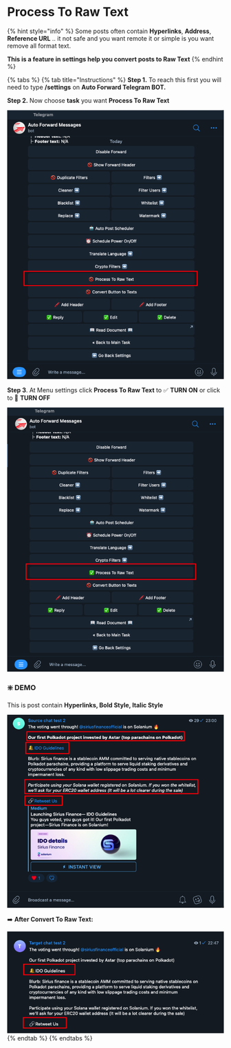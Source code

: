 # Process To Raw Text

{% hint style="info" %}
Some posts often contain **Hyperlinks**, **Address**, **Reference URL** .. it not safe and you want remote it or simple is you want remove all format text.

**This is a feature in settings help  you convert posts to Raw Text**
{% endhint %}

{% tabs %}
{% tab title="Instructions" %}
**Step 1.** To reach this first you will need to type **/settings** on **Auto Forward Telegram BOT.**&#x20;

**Step 2.** Now choose **task** you want **Process To Raw Text**

![](<../../.gitbook/assets/image (30).png>)

**Step 3**. At Menu settings click **Process To Raw Text** to ✅ **TURN ON** or click to 🚫 **TURN OFF**



![](<../../.gitbook/assets/image (58).png>)



### ❇️ DEMO

This is post contain **Hyperlinks, Bold Style, Italic Style**

![](<../../.gitbook/assets/image (46).png>)

➡️ **After Convert To Raw Text:**

![](<../../.gitbook/assets/image (51).png>)
{% endtab %}
{% endtabs %}







